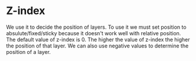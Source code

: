 # Z-index
We use it to decide the position of layers. To use it we must set position to absulute/fixed/sticky because it doesn't work well with relative position. The default value of z-index is 0. The higher the value of z-index the higher the position of that layer. We can also use negative values to determine the position of a layer.
